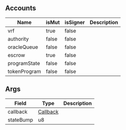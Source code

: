 ## Accounts

| Name         | isMut | isSigner | Description |
| ------------ | ----- | -------- | ----------- |
| vrf          | true  | false    |             |
| authority    | false | false    |             |
| oracleQueue  | false | false    |             |
| escrow       | true  | false    |             |
| programState | false | false    |             |
| tokenProgram | false | false    |             |

## Args

| Field     | Type                                   | Description |
| --------- | -------------------------------------- | ----------- |
| callback  | [Callback](/solana/idl/types/Callback) |             |
| stateBump | u8                                     |             |
